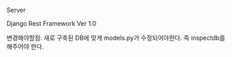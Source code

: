 Server

Django Rest Framework Ver 1.0

변경해야할점: 새로 구축된 DB에 맞게 models.py가 수정되어야한다.
             즉 inspectdb를 해주어야 한다.